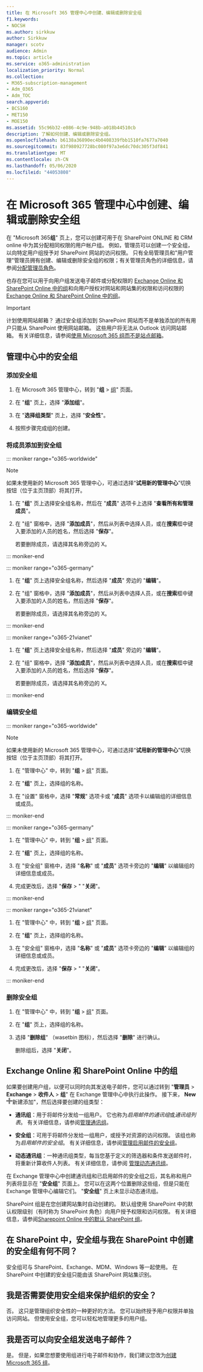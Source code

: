 ```yaml
---
title: 在 Microsoft 365 管理中心中创建、编辑或删除安全组
f1.keywords:
- NOCSH
ms.author: sirkkuw
author: Sirkkuw
manager: scotv
audience: Admin
ms.topic: article
ms.service: o365-administration
localization_priority: Normal
ms.collection:
- M365-subscription-management
- Adm_O365
- Adm_TOC
search.appverid:
- BCS160
- MET150
- MOE150
ms.assetid: 55c96b32-e086-4c9e-948b-a018b44510cb
description: 了解如何创建、编辑或删除安全组。
ms.openlocfilehash: b6138a36890ec4b0408339fbb1510fa7677a7040
ms.sourcegitcommit: 83f980927728bc080f97a3e6dc70dc305f3df841
ms.translationtype: MT
ms.contentlocale: zh-CN
ms.lasthandoff: 05/06/2020
ms.locfileid: "44053808"
---
```

# <a name="create-edit-or-delete-a-security-group-in-the-microsoft-365-admin-center"></a>在 Microsoft 365 管理中心中创建、编辑或删除安全组

在 "Microsoft 365**组**" 页上，您可以创建可用于在 SharePoint ONLINE 和 CRM online 中为其分配相同权限的用户帐户组。 例如，管理员可以创建一个安全组，以向特定用户组授予对 SharePoint 网站的访问权限。 只有全局管理员和"用户管理"管理员拥有创建、编辑或删除安全组的权限；有关管理员角色的详细信息，请参阅[分配管理员角色](../add-users/assign-admin-roles.md)。 
  
也存在您可以用于向用户组发送电子邮件或分配权限的 [Exchange Online 和 SharePoint Online 中的组](#groups-in-exchange-online-and-sharepoint-online)和向用户授权对网站和网站集的权限和访问权限的 [Exchange Online 和 SharePoint Online 中的组](#groups-in-exchange-online-and-sharepoint-online)。 
  
> [!IMPORTANT]
>  计划使用网站邮箱？ 通过安全组添加到 SharePoint 网站而不是单独添加的所有用户只能从 SharePoint 使用网站邮箱。 这些用户将无法从 Outlook 访问网站邮箱。 有关详细信息，请参阅[使用 Microsoft 365 组而不是站点邮箱](https://support.office.com/article/737d6b1f-67cc-41fe-8db8-f2d09dd1673b.aspx)。 
  
## <a name="manage-security-groups-in-the-admin-center"></a>管理中心中的安全组

### <a name="add-a-security-group"></a>添加安全组

1. 在 Microsoft 365 管理中心，转到 "**组** > <a href="https://go.microsoft.com/fwlink/p/?linkid=2052855" target="_blank">组</a>" 页面。
  
2. 在 "**组**" 页上，选择 "**添加组**"。
    
3. 在 "**选择组类型**" 页上，选择 "**安全性**"。 
    
4. 按照步骤完成组的创建。 
 
### <a name="add-members-to-a-security-group"></a>将成员添加到安全组

::: moniker range="o365-worldwide"

> [!NOTE]
> 如果未使用新的 Microsoft 365 管理中心，可通过选择“**试用新的管理中心**”切换按钮（位于主页顶部）将其打开。
    
1. 在 "**组**" 页上选择安全组名称，然后在 "**成员**" 选项卡上选择 "**查看所有和管理成员**"。 
    
2. 在 "组" 窗格中，选择 "**添加成员**"，然后从列表中选择人员，或在**搜索**框中键入要添加的人员的姓名，然后选择 "**保存**"。
    
    若要删除成员，请选择其名称旁边的 X。 
  
::: moniker-end

::: moniker range="o365-germany"

1. 在 "**组**" 页上选择安全组名称，然后选择 "**成员**" 旁边的 "**编辑**"。 
    
2. 在 "组" 窗格中，选择 "**添加成员**"，然后从列表中选择人员，或在**搜索**框中键入要添加的人员的姓名，然后选择 "**保存**"。
    
    若要删除成员，请选择其名称旁边的 X。 
  
::: moniker-end

::: moniker range="o365-21vianet"


1. 在 "**组**" 页上选择安全组名称，然后选择 "**成员**" 旁边的 "**编辑**"。 
    
2. 在 "组" 窗格中，选择 "**添加成员**"，然后从列表中选择人员，或在**搜索**框中键入要添加的人员的姓名，然后选择 "**保存**"。
    
    若要删除成员，请选择其名称旁边的 X。

::: moniker-end

### <a name="edit-a-security-group"></a>编辑安全组

::: moniker range="o365-worldwide"

> [!NOTE]
> 如果未使用新的 Microsoft 365 管理中心，可通过选择“**试用新的管理中心**”切换按钮（位于主页顶部）将其打开。

1. 在 "管理中心" 中，转到 "**组** \> <a href="https://go.microsoft.com/fwlink/p/?linkid=2052855" target="_blank">组</a>" 页面。
  
2. 在 "**组**" 页上，选择组的名称。 
    
3. 在 "设置" 窗格中，选择 "**常规**" 选项卡或 "**成员**" 选项卡以编辑组的详细信息或成员。

::: moniker-end

::: moniker range="o365-germany"

1. 在 "管理中心" 中，转到 "**组** \> <a href="https://go.microsoft.com/fwlink/p/?linkid=2052855" target="_blank">组</a>" 页面。
  
2. 在 "**组**" 页上，选择组的名称。 
    
3. 在 "安全组" 窗格中，选择 "**名称**" 或 "**成员**" 选项卡旁边的 "**编辑**" 以编辑组的详细信息或成员。
    
4. 完成更改后，选择 "**保存** \> " "**关闭**"。

::: moniker-end

::: moniker range="o365-21vianet"

1. 在 "管理中心" 中，转到 "**组** \> <a href="https://go.microsoft.com/fwlink/p/?linkid=2052855" target="_blank">组</a>" 页面。
  
2. 在 "**组**" 页上，选择组的名称。 
    
3. 在 "安全组" 窗格中，选择 "**名称**" 或 "**成员**" 选项卡旁边的 "**编辑**" 以编辑组的详细信息或成员。
    
4. 完成更改后，选择 "**保存** > " "**关闭**"。

::: moniker-end


### <a name="delete-a-security-group"></a>删除安全组

1. 在 "管理中心" 中，转到 "**组** > <a href="https://go.microsoft.com/fwlink/p/?linkid=2052855" target="_blank">组</a>" 页面。
    
2. 在 "**组**" 页上，选择组的名称。 
    
3. 选择 "**删除组**" （wasetbin 图标），然后选择 "**删除**" 进行确认。
    
    删除组后，选择 "**关闭**"。 
    
## <a name="groups-in-exchange-online-and-sharepoint-online"></a>Exchange Online 和 SharePoint Online 中的组

如果要创建用户组，以便可以同时向其发送电子邮件，您可以通过转到 "**管理员** \> **Exchange** \> **收件人** \> **组**" 在 Exchange 管理中心中执行此操作。 接下来， **New**![选择 "](../../media/328ffb57-5f31-430a-b653-4a6b8e76d338.png)新建添加"，然后选择要创建的组类型： 
  
- **通讯组**：用于将邮件分发给一组用户。 它也称为*启用邮件的通讯组*或*通讯组列表*。 有关详细信息，请参阅[管理通讯组](https://technet.microsoft.com/library/bb124513.aspx)。
    
- **安全组**：可用于将邮件分发给一组用户，或授予对资源的访问权限。 该组也称为*启用邮件的安全组*。 有关详细信息，请参阅[管理启用邮件的安全组](https://technet.microsoft.com/library/bb123521.aspx)。
    
- **动态通讯组**：一种通讯组类型，每当您基于定义的筛选器和条件发送邮件时，将重新计算收件人列表。 有关详细信息，请参阅 [管理动态通讯组](https://technet.microsoft.com/library/bb123722.aspx)。
    
在 Exchange 管理中心中创建通讯组和已启用邮件的安全组之后，其名称和用户列表将显示在 "**安全组**" 页面上。 您可以在这两个位置删除这些组，但是只能在 Exchange 管理中心编辑它们。 "**安全组**" 页上未显示动态通讯组。 
  
 SharePoint 组是在您创建网站集时自动创建的。 默认组使用 SharePoint 中的默认权限级别（有时称为 SharePoint 角色）向用户授予权限和访问权限。 有关详细信息，请参阅[Sharepoint Online 中的默认 SharePoint 组](https://docs.microsoft.com/sharepoint/default-sharepoint-groups)。
  
## <a name="how-is-a-security-group-different-from-security-groups-i-create-in-sharepoint"></a>在 SharePoint 中，安全组与我在 SharePoint 中创建的安全组有何不同？

安全组可与 SharePoint、Exchange、MDM、Windows 等一起使用。 在 SharePoint 中创建的安全组只能由该 SharePoint 网站集识别。
  
## <a name="do-i-have-to-use-security-groups-for-my-organization-to-be-secure"></a>我是否需要使用安全组来保护组织的安全？

否。 这只是管理组织安全性的一种更好的方法。 您可以始终授予用户权限并单独访问网站。 但使用安全组，您可以轻松地管理更多的用户组。
  
## <a name="can-i-send-email-to-a-security-group"></a>我是否可以向安全组发送电子邮件？

是。 但是，如果您想要使用组进行电子邮件和协作，我们建议您改为[创建 Microsoft 365 组](../create-groups/create-groups.md)。 
  
